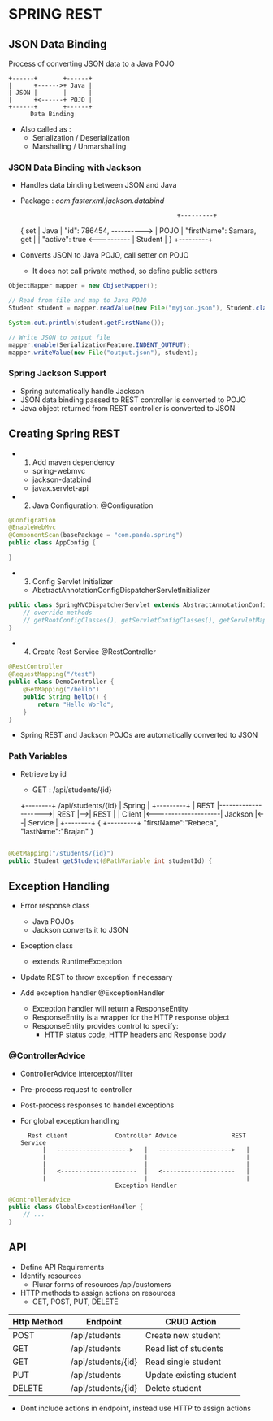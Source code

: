 # SPRING REST

## JSON Data Binding

Process of converting JSON data to a Java POJO

    +------+       +------+
    |      +------>+ Java |
    | JSON |       |      |
    |      +<------+ POJO |
    +------+       +------+
          Data Binding

- Also called as :
    - Serialization / Deserialization
    - Marshalling / Unmarshalling

### JSON Data Binding with Jackson

- Handles data binding between JSON and Java

- Package : *com.fasterxml.jackson.databind*

                                                 +---------+
    {                                  set       | Java    |
        "id": 786454,               ---------->  | POJO    |
        "firstName": Samara,           get       |         |
        "active": true              <----------  | Student |
    }                                            +---------+

- Converts JSON to Java POJO, call setter on POJO
    - It does not call private method, so define public setters

```java
ObjectMapper mapper = new ObjsetMapper();

// Read from file and map to Java POJO
Student student = mapper.readValue(new File("myjson.json"), Student.class);

System.out.println(student.getFirstName());

// Write JSON to output file
mapper.enable(SerializationFeature.INDENT_OUTPUT);
mapper.writeValue(new File("output.json"), student);
```

### Spring Jackson Support
- Spring automatically handle Jackson
- JSON data binding passed to REST controller is converted to POJO
- Java object returned from REST controller is converted to JSON


## Creating Spring REST
- 1. Add maven dependency
    - spring-webmvc
    - jackson-databind
    - javax.servlet-api
- 2. Java Configuration: @Configuration

```java
@Configration
@EnableWebMvc
@ComponentScan(basePackage = "com.panda.spring")
public class AppConfig {

}
```

- 3. Config Servlet Initializer
    - AbstractAnnotationConfigDispatcherServletInitializer

```java
public class SpringMVCDispatcherServlet extends AbstractAnnotationConfigDispatcherServletInitializer {
    // override methods
    // getRootConfigClasses(), getServletConfigClasses(), getServletMappings()
}
```

- 4. Create Rest Service @RestController

```java
@RestController
@RequestMapping("/test")
public class DemoController {
    @GetMapping("/hello")
    public String hello() {
        return "Hello World";
    }
}

```

- Spring REST and Jackson POJOs are automatically converted to JSON

### Path Variables
- Retrieve by id
    - GET : /api/students/{id}



    +--------+ /api/students/{id}  | Spring  |   +---------+
    | REST   |-------------------->|  REST   |-->| REST    |
    | Client |<--------------------| Jackson |<--| Service |
    +--------+ {                                 +---------+
                 "firstName":"Rebeca",
                 "lastName":"Brajan"
               }

```java

@GetMapping("/students/{id}")
public Student getStudent(@PathVariable int studentId) {
```

## Exception Handling
- Error response class
    - Java POJOs
    - Jackson converts it to JSON

- Exception class
    - extends RuntimeException

- Update REST to throw exception if necessary

- Add exception handler @ExceptionHandler
    - Exception handler will return a ResponseEntity
    - ResponseEntity is a wrapper for the HTTP response object
    - ResponseEntity provides control to specify:
        - HTTP status code, HTTP headers and Response body

### @ControllerAdvice

- ControllerAdvice interceptor/filter
- Pre-process request to controller
- Post-process responses to handel exceptions
- For global exception handling



        Rest client             Controller Advice               REST Service
            |   -------------------->   |   -------------------->   |
            |                           |                           |
            |                           |                           |
            |   <---------------------  |   <--------------------   |
            |                           |                           |
                                Exception Handler

```java
@ControllerAdvice
public class GlobalExceptionHandler {
    // ...
}
```

## API
- Define API Requirements
- Identify resources
    - Plurar forms of resources /api/customers
- HTTP methods to assign actions on resources
    - GET, POST, PUT, DELETE

| Http Method | Endpoint | CRUD Action |
|---|---|---|
| POST | /api/students | Create new student |
| GET | /api/students | Read list of students |
| GET | /api/students/{id} | Read single student |
| PUT | /api/students | Update existing student |
| DELETE | /api/students/{id} | Delete student |

- Dont include actions in endpoint, instead use HTTP to assign actions